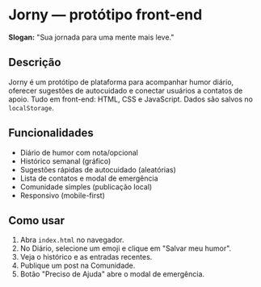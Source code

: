 # Jorny — protótipo front-end

**Slogan:** "Sua jornada para uma mente mais leve."

## Descrição
Jorny é um protótipo de plataforma para acompanhar humor diário, oferecer sugestões de autocuidado e conectar usuários a contatos de apoio. Tudo em front-end: HTML, CSS e JavaScript. Dados são salvos no `localStorage`.

## Funcionalidades
- Diário de humor com nota/opcional
- Histórico semanal (gráfico)
- Sugestões rápidas de autocuidado (aleatórias)
- Lista de contatos e modal de emergência
- Comunidade simples (publicação local)
- Responsivo (mobile-first)

## Como usar
1. Abra `index.html` no navegador.
2. No Diário, selecione um emoji e clique em "Salvar meu humor".
3. Veja o histórico e as entradas recentes.
4. Publique um post na Comunidade.
5. Botão "Preciso de Ajuda" abre o modal de emergência.


